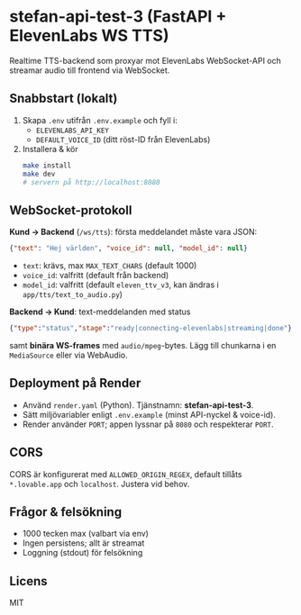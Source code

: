 # stefan-api-test-3 (FastAPI + ElevenLabs WS TTS)

Realtime TTS-backend som proxyar mot ElevenLabs WebSocket-API och streamar audio till frontend via WebSocket.

## Snabbstart (lokalt)

1) Skapa `.env` utifrån `.env.example` och fyll i:
   - `ELEVENLABS_API_KEY`
   - `DEFAULT_VOICE_ID` (ditt röst-ID från ElevenLabs)
2) Installera & kör
   ```sh
   make install
   make dev
   # servern på http://localhost:8080
   ```

## WebSocket-protokoll

**Kund → Backend** (`/ws/tts`): första meddelandet måste vara JSON:
```json
{"text": "Hej världen", "voice_id": null, "model_id": null}
```
- `text`: krävs, max `MAX_TEXT_CHARS` (default 1000)
- `voice_id`: valfritt (default från backend)
- `model_id`: valfritt (default `eleven_ttv_v3`, kan ändras i `app/tts/text_to_audio.py`)

**Backend → Kund**: text-meddelanden med status
```json
{"type":"status","stage":"ready|connecting-elevenlabs|streaming|done"}
```
samt **binära WS-frames** med `audio/mpeg`-bytes. Lägg till chunkarna i en `MediaSource` eller via WebAudio.

## Deployment på Render

- Använd `render.yaml` (Python). Tjänstnamn: **stefan-api-test-3**.
- Sätt miljövariabler enligt `.env.example` (minst API-nyckel & voice-id).
- Render använder `PORT`; appen lyssnar på `8080` och respekterar `PORT`.

## CORS

CORS är konfigurerat med `ALLOWED_ORIGIN_REGEX`, default tillåts `*.lovable.app` och `localhost`. Justera vid behov.

## Frågor & felsökning

- 1000 tecken max (valbart via env)
- Ingen persistens; allt är streamat
- Loggning (stdout) för felsökning

## Licens

MIT

